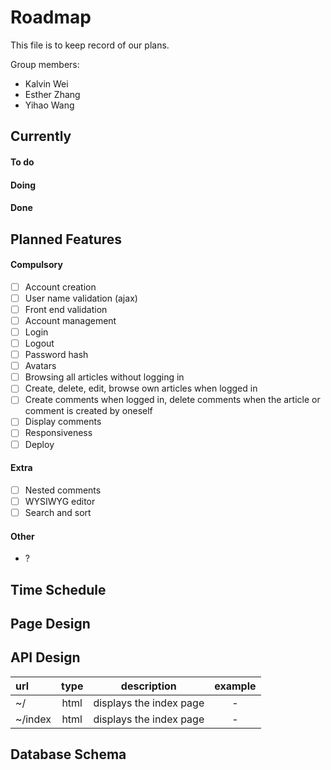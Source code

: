 # Roadmap

This file is to keep record of our plans.

Group members:
- Kalvin Wei
- Esther Zhang
- Yihao Wang

## Currently

#### To do

#### Doing

#### Done

## Planned Features
#### Compulsory
- [ ] Account creation
- [ ] User name validation (ajax)
- [ ] Front end validation
- [ ] Account management
- [ ] Login
- [ ] Logout
- [ ] Password hash
- [ ] Avatars
- [ ] Browsing all articles without logging in
- [ ] Create, delete, edit, browse own articles when logged in
- [ ] Create comments when logged in, delete comments when the article or comment is created by oneself
- [ ] Display comments
- [ ] Responsiveness
- [ ] Deploy
#### Extra
- [ ] Nested comments
- [ ] WYSIWYG editor
- [ ] Search and sort

#### Other
- ?

## Time Schedule

## Page Design



## API Design
| url | type | description | example |
|:---|:---:|:---:|:---:|
| ~/ | html | displays the index page | - |
| ~/index | html | displays the index page | - | 

## Database Schema


